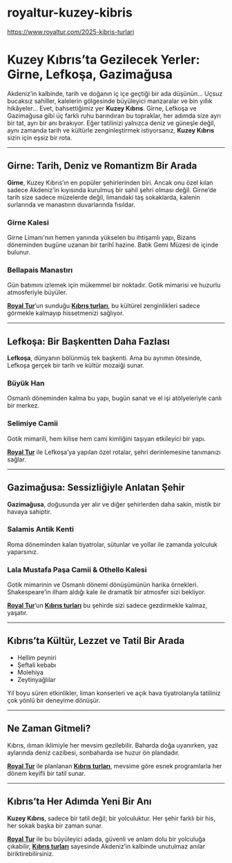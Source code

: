 # royaltur-kuzey-kibris
https://www.royaltur.com/2025-kibris-turlari


# Kuzey Kıbrıs’ta Gezilecek Yerler: Girne, Lefkoşa, Gazimağusa

Akdeniz’in kalbinde, tarih ve doğanın iç içe geçtiği bir ada düşünün… Uçsuz bucaksız sahiller, kalelerin gölgesinde büyüleyici manzaralar ve bin yıllık hikâyeler… Evet, bahsettiğimiz yer **Kuzey Kıbrıs**. Girne, Lefkoşa ve Gazimağusa gibi üç farklı ruhu barındıran bu topraklar, her adımda size ayrı bir tat, ayrı bir anı bırakıyor. Eğer tatilinizi yalnızca deniz ve güneşle değil, aynı zamanda tarih ve kültürle zenginleştirmek istiyorsanız, **Kuzey Kıbrıs** sizin için eşsiz bir rota.

---

## Girne: Tarih, Deniz ve Romantizm Bir Arada

**Girne**, Kuzey Kıbrıs’ın en popüler şehirlerinden biri. Ancak onu özel kılan sadece Akdeniz’in kıyısında kurulmuş bir sahil şehri olması değil. Girne’de tarih size sadece müzelerde değil, limandaki taş sokaklarda, kalenin surlarında ve manastırın duvarlarında fısıldar.

### Girne Kalesi
Girne Limanı'nın hemen yanında yükselen bu ihtişamlı yapı, Bizans döneminden bugüne uzanan bir tarihî hazine. Batık Gemi Müzesi de içinde bulunur.

### Bellapais Manastırı
Gün batımını izlemek için mükemmel bir noktadır. Gotik mimarisi ve huzurlu atmosferiyle büyüler.

**[Royal Tur](https://www.royaltur.com)**’un sunduğu **[Kıbrıs turları](https://www.royaltur.com/2025-kibris-turlari)**, bu kültürel zenginlikleri sadece görmekle kalmayıp hissetmenizi sağlıyor.

---

## Lefkoşa: Bir Başkentten Daha Fazlası

**Lefkoşa**, dünyanın bölünmüş tek başkenti. Ama bu ayrımın ötesinde, Lefkoşa gerçek bir tarih ve kültür mozaiği sunar.

### Büyük Han
Osmanlı döneminden kalma bu yapı, bugün sanat ve el işi atölyeleriyle canlı bir merkez.

### Selimiye Camii
Gotik mimarili, hem kilise hem cami kimliğini taşıyan etkileyici bir yapı.

**[Royal Tur](https://www.royaltur.com)** ile Lefkoşa’ya yapılan özel rotalar, şehri derinlemesine tanımanızı sağlar.

---

## Gazimağusa: Sessizliğiyle Anlatan Şehir

**Gazimağusa**, doğusunda yer alır ve diğer şehirlerden daha sakin, mistik bir havaya sahiptir.

### Salamis Antik Kenti
Roma döneminden kalan tiyatrolar, sütunlar ve yollar ile zamanda yolculuk yaparsınız.

### Lala Mustafa Paşa Camii & Othello Kalesi
Gotik mimarinin ve Osmanlı dönemi dönüşümünün harika örnekleri. Shakespeare’in ilham aldığı kale ile dramatik bir atmosfer sizi bekliyor.

**[Royal Tur](https://www.royaltur.com)**’un **[Kıbrıs turları](https://www.royaltur.com/2025-kibris-turlari)** bu şehirde sizi sadece gezdirmekle kalmaz, yaşatır.

---

## Kıbrıs’ta Kültür, Lezzet ve Tatil Bir Arada

- Hellim peyniri  
- Şeftali kebabı  
- Molehiya  
- Zeytinyağlılar  

Yıl boyu süren etkinlikler, liman konserleri ve açık hava tiyatrolarıyla tatiliniz çok yönlü bir deneyime dönüşür.

---

## Ne Zaman Gitmeli?

Kıbrıs, ılıman iklimiyle her mevsim gezilebilir. Baharda doğa uyanırken, yaz aylarında deniz cazibesi, sonbaharda ise huzur ön plandadır.

**[Royal Tur](https://www.royaltur.com)** ile planlanan **[Kıbrıs turları](https://www.royaltur.com/2025-kibris-turlari)**, mevsime göre esnek programlarla her dönem keyifli bir tatil sunar.

---

## Kıbrıs’ta Her Adımda Yeni Bir Anı

**Kuzey Kıbrıs**, sadece bir tatil değil; bir yolculuktur. Her şehir farklı bir his, her sokak başka bir zaman sunar.

**[Royal Tur](https://www.royaltur.com)** ile bu büyüleyici adada, güvenli ve anlam dolu bir yolculuğa çıkabilir, **[Kıbrıs turları](https://www.royaltur.com/2025-kibris-turlari)** sayesinde Akdeniz’in kalbinde unutulmaz anılar biriktirebilirsiniz.
